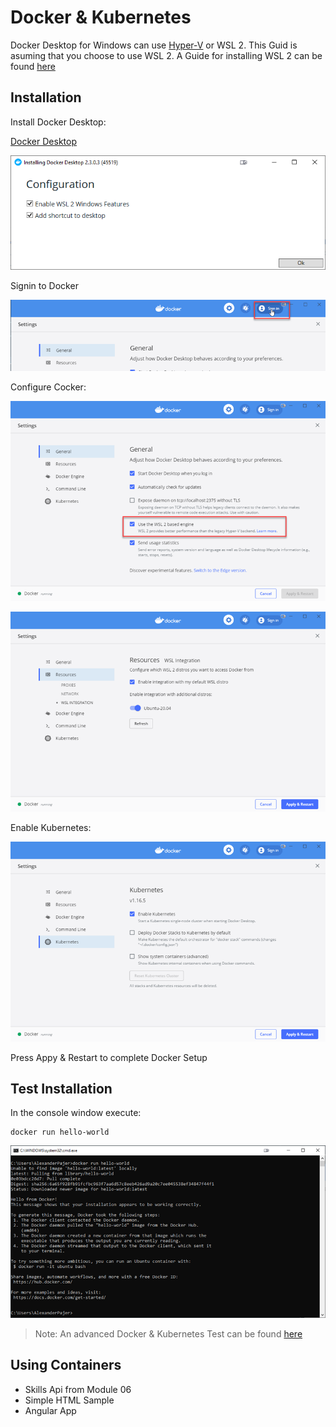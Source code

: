 # Docker & Kubernetes

Docker Desktop for Windows can use [Hyper-V](https://docs.docker.com/docker-for-windows/install/) or WSL 2. This Guid is asuming that you choose to use WSL 2. A Guide for installing WSL 2 can be found [here](wsl.md)

## Installation

Install Docker Desktop:

[Docker Desktop](https://hub.docker.com/editions/community/docker-ce-desktop-windows)

![docker-desktop](../_images/docker-desktop.png)

Signin to Docker

![docker-signin](../_images/docker-signin.png)

Configure Cocker:

![wsl-engine](../_images/wsl-engine.png)

![wsl-engine-resources](../_images/wsl-engine-resources.png)

Enable Kubernetes:

![kubernetes](../_images/kubernetes.png)

Press Appy & Restart to complete Docker Setup

## Test Installation

In the console window execute:

```
docker run hello-world
```

![docker-test](../_images/docker-test.png)

> Note: An advanced Docker & Kubernetes Test can be found [here](../containers/readme.md)

## Using Containers

- Skills Api from Module 06
- Simple HTML Sample
- Angular App

